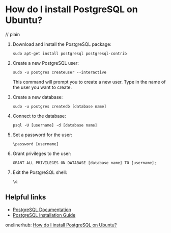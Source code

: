 # How do I install PostgreSQL on Ubuntu?
// plain

1. Download and install the PostgreSQL package:
   ```
   sudo apt-get install postgresql postgresql-contrib
   ```

2. Create a new PostgreSQL user:
   ```
   sudo -u postgres createuser --interactive
   ```
   This command will prompt you to create a new user. Type in the name of the user you want to create.

3. Create a new database:
   ```
   sudo -u postgres createdb [database name]
   ```

4. Connect to the database:
   ```
   psql -U [username] -d [database name]
   ```

5. Set a password for the user:
   ```
   \password [username]
   ```

6. Grant privileges to the user:
   ```
   GRANT ALL PRIVILEGES ON DATABASE [database name] TO [username];
   ```

7. Exit the PostgreSQL shell:
   ```
   \q
   ```

## Helpful links
- [PostgreSQL Documentation](https://www.postgresql.org/docs/)
- [PostgreSQL Installation Guide](https://www.postgresql.org/docs/current/tutorial-install.html)

onelinerhub: [How do I install PostgreSQL on Ubuntu?](https://onelinerhub.com/postgresql/how-do-i-install-postgresql-on-ubuntu)